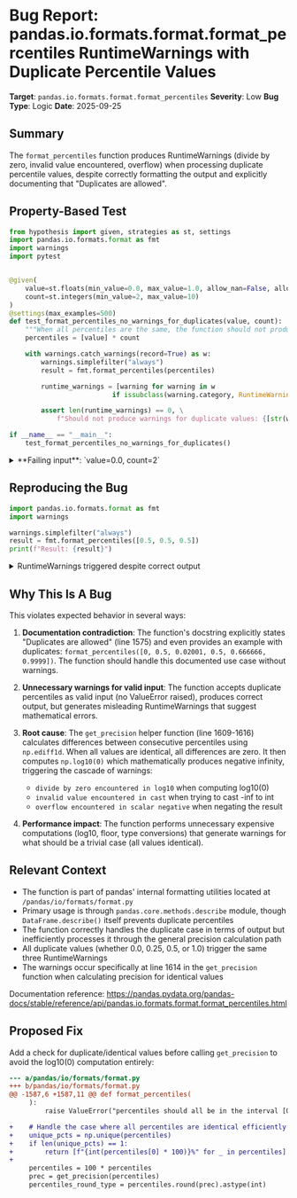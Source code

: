 # Bug Report: pandas.io.formats.format.format_percentiles RuntimeWarnings with Duplicate Percentile Values

**Target**: `pandas.io.formats.format.format_percentiles`
**Severity**: Low
**Bug Type**: Logic
**Date**: 2025-09-25

## Summary

The `format_percentiles` function produces RuntimeWarnings (divide by zero, invalid value encountered, overflow) when processing duplicate percentile values, despite correctly formatting the output and explicitly documenting that "Duplicates are allowed".

## Property-Based Test

```python
from hypothesis import given, strategies as st, settings
import pandas.io.formats.format as fmt
import warnings
import pytest


@given(
    value=st.floats(min_value=0.0, max_value=1.0, allow_nan=False, allow_infinity=False),
    count=st.integers(min_value=2, max_value=10)
)
@settings(max_examples=500)
def test_format_percentiles_no_warnings_for_duplicates(value, count):
    """When all percentiles are the same, the function should not produce warnings."""
    percentiles = [value] * count

    with warnings.catch_warnings(record=True) as w:
        warnings.simplefilter("always")
        result = fmt.format_percentiles(percentiles)

        runtime_warnings = [warning for warning in w
                          if issubclass(warning.category, RuntimeWarning)]

        assert len(runtime_warnings) == 0, \
            f"Should not produce warnings for duplicate values: {[str(w.message) for w in runtime_warnings]}"

if __name__ == "__main__":
    test_format_percentiles_no_warnings_for_duplicates()
```

<details>

<summary>
**Failing input**: `value=0.0, count=2`
</summary>
```
Traceback (most recent call last):
  File "/home/npc/pbt/agentic-pbt/worker_/18/hypo.py", line 27, in <module>
    test_format_percentiles_no_warnings_for_duplicates()
    ~~~~~~~~~~~~~~~~~~~~~~~~~~~~~~~~~~~~~~~~~~~~~~~~~~^^
  File "/home/npc/pbt/agentic-pbt/worker_/18/hypo.py", line 8, in test_format_percentiles_no_warnings_for_duplicates
    value=st.floats(min_value=0.0, max_value=1.0, allow_nan=False, allow_infinity=False),
               ^^^
  File "/home/npc/miniconda/lib/python3.13/site-packages/hypothesis/core.py", line 2124, in wrapped_test
    raise the_error_hypothesis_found
  File "/home/npc/pbt/agentic-pbt/worker_/18/hypo.py", line 23, in test_format_percentiles_no_warnings_for_duplicates
    assert len(runtime_warnings) == 0, \
           ^^^^^^^^^^^^^^^^^^^^^^^^^^
AssertionError: Should not produce warnings for duplicate values: ['divide by zero encountered in log10', 'invalid value encountered in cast', 'overflow encountered in scalar negative']
Falsifying example: test_format_percentiles_no_warnings_for_duplicates(
    # The test always failed when commented parts were varied together.
    value=0.0,  # or any other generated value
    count=2,  # or any other generated value
)
```
</details>

## Reproducing the Bug

```python
import pandas.io.formats.format as fmt
import warnings

warnings.simplefilter("always")
result = fmt.format_percentiles([0.5, 0.5, 0.5])
print(f"Result: {result}")
```

<details>

<summary>
RuntimeWarnings triggered despite correct output
</summary>
```
/home/npc/miniconda/lib/python3.13/site-packages/pandas/io/formats/format.py:1614: RuntimeWarning: divide by zero encountered in log10
  prec = -np.floor(np.log10(np.min(diff))).astype(int)
/home/npc/miniconda/lib/python3.13/site-packages/pandas/io/formats/format.py:1614: RuntimeWarning: invalid value encountered in cast
  prec = -np.floor(np.log10(np.min(diff))).astype(int)
/home/npc/miniconda/lib/python3.13/site-packages/pandas/io/formats/format.py:1614: RuntimeWarning: overflow encountered in scalar negative
  prec = -np.floor(np.log10(np.min(diff))).astype(int)
Result: ['50%', '50%', '50%']
```
</details>

## Why This Is A Bug

This violates expected behavior in several ways:

1. **Documentation contradiction**: The function's docstring explicitly states "Duplicates are allowed" (line 1575) and even provides an example with duplicates: `format_percentiles([0, 0.5, 0.02001, 0.5, 0.666666, 0.9999])`. The function should handle this documented use case without warnings.

2. **Unnecessary warnings for valid input**: The function accepts duplicate percentiles as valid input (no ValueError raised), produces correct output, but generates misleading RuntimeWarnings that suggest mathematical errors.

3. **Root cause**: The `get_precision` helper function (line 1609-1616) calculates differences between consecutive percentiles using `np.ediff1d`. When all values are identical, all differences are zero. It then computes `np.log10(0)` which mathematically produces negative infinity, triggering the cascade of warnings:
   - `divide by zero encountered in log10` when computing log10(0)
   - `invalid value encountered in cast` when trying to cast -inf to int
   - `overflow encountered in scalar negative` when negating the result

4. **Performance impact**: The function performs unnecessary expensive computations (log10, floor, type conversions) that generate warnings for what should be a trivial case (all values identical).

## Relevant Context

- The function is part of pandas' internal formatting utilities located at `/pandas/io/formats/format.py`
- Primary usage is through `pandas.core.methods.describe` module, though `DataFrame.describe()` itself prevents duplicate percentiles
- The function correctly handles the duplicate case in terms of output but inefficiently processes it through the general precision calculation path
- All duplicate values (whether 0.0, 0.25, 0.5, or 1.0) trigger the same three RuntimeWarnings
- The warnings occur specifically at line 1614 in the `get_precision` function when calculating precision for identical values

Documentation reference: https://pandas.pydata.org/pandas-docs/stable/reference/api/pandas.io.formats.format.format_percentiles.html

## Proposed Fix

Add a check for duplicate/identical values before calling `get_precision` to avoid the log10(0) computation entirely:

```diff
--- a/pandas/io/formats/format.py
+++ b/pandas/io/formats/format.py
@@ -1587,6 +1587,11 @@ def format_percentiles(
     ):
         raise ValueError("percentiles should all be in the interval [0,1]")

+    # Handle the case where all percentiles are identical efficiently
+    unique_pcts = np.unique(percentiles)
+    if len(unique_pcts) == 1:
+        return [f"{int(percentiles[0] * 100)}%" for _ in percentiles]
+
     percentiles = 100 * percentiles
     prec = get_precision(percentiles)
     percentiles_round_type = percentiles.round(prec).astype(int)
```